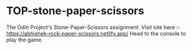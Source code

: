 # TOP-stone-paper-scissors
The Odin Project's Stone-Paper-Scissors assignment. Visit site here :- https://abhishek-rock-paper-scissors.netlify.app/
Head to the console to play the game.
